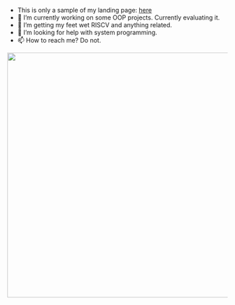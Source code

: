 -  This is only a sample of my landing page: [here](https://saxocatto.github.io/About-me/)
- 🔭 I’m currently working on some OOP projects. Currently evaluating it.
- 🌱 I’m getting my feet wet RISCV and anything related.
- 🤔 I’m looking for help with system programming.
- 📫 How to reach me? Do not.

<!-- ![Muh GitHub stats](https://github-readme-stats.vercel.app/api?username=SaxoCatto&show_icons=true) 
-->

<picture>
  <source
    srcset="https://github-readme-stats.vercel.app/api/top-langs/?username=SaxoCatto&layout=compact&card_with=400&theme=dark"
    media="(prefers-color-scheme: dark)"
  />
  <source
    srcset="https://github-readme-stats.vercel.app/api/top-langs/?username=SaxoCatto&layout=compact&card_with=400"
    media="(prefers-color-scheme: dark), (prefers-color-scheme: no-preference)"
  />
  <img src="https://github-readme-stats.vercel.app/api/top-langs/?username=SaxoCatto&layout=compact&card_with=500" width="560"/>
</picture>
